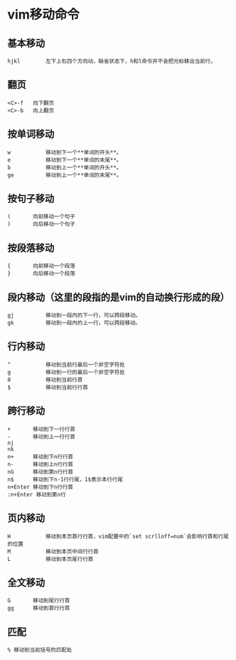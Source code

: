 # vim移动命令

## 基本移动

```
hjkl		左下上右四个方向动，缺省状态下，h和l命令并不会把光标移出当前行。
```

## 翻页

```
<C>-f   向下翻页
<C>-b   向上翻页
```

## 按单词移动

```
w	    	移动到下一个**单词的开头**。
e		    移动到下一个**单词的末尾**。
b	    	移动到上一个**单词的开头**。
ge          移动到上一个**单词的末尾**。
```

## 按句子移动

```
(       向前移动一个句子
)       向后移动一个句子
```

## 按段落移动

```
{       向前移动一个段落
}       向后移动一个段落
```


## 段内移动（这里的段指的是vim的自动换行形成的段）

```
gj  		移动到一段内的下一行，可以跨段移动。
gk  		移动到一段内的上一行，可以跨段移动。
```

## 行内移动

```
^	    	移动到当前行最后一个非空字符处
g           移动到一行的最后一个非空字符处
0	    	移动到当前行首
$	    	移动到当前行行首
```

## 跨行移动

```vim
+    	移动到下一行行首
-    	移动到上一行行首
nj
nk
n+	    移动到下n行行首
n-	  	移动到上n行行首
nG 		移动到第n行行首
n$	    移动到下n-1行行尾，1$表示本行行尾
n+Enter 移动到下n行行首
:n+Enter 移动到第n行
```

## 页内移动

```
H		    移动到本页首行行首，vim配置中的`set scrlloff=num`会影响行首和行尾的位置
M	    	移动到本页中间行行首
L	    	移动到本页尾行行首
```

## 全文移动
```
G       移动到尾行行首
gg      移动到首行行首
```

## 匹配

```vim
% 移动到当前括号的匹配处
```
